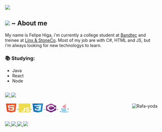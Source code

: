 <p> 
  <img src="https://media.discordapp.net/attachments/487332107044257815/875104765934198784/903041.jpg?width=1440&height=412">
</p>

<h2>
  <img height="100em" src="https://media.discordapp.net/attachments/875107364389400656/875112278347894895/toppng.com-studio-ghibli-icons1-0008-layer16-so-you-wanna-watch-studio-ghibli-icon-356x568.png?width=358&height=571"/>
  ~ About me
</h2> 

<p>
   My name is Felipe Higa, i'm currently a college student at <a href="http://www.digitalschool.com.br/faculdade/">Bandtec</a> and treinee at <a href="https://www.linx.com.br/">Linx & StoneCo</a>. Most of my job are with C#, HTML and JS, but i'm always looking for new technologys to learn.
</p>

### 📚 Studying:
* Java
* React
* Node

##

<div>
  <a href="https://github.com/felipeThiga">
  <img height="150em" src="https://github-readme-stats.vercel.app/api?username=felipeThiga&show_icons=true&theme=dracula&title_color=0AFEFF&include_all_commits=true&count_private=true"/>
    
  <img height="150em" src="https://github-readme-stats.vercel.app/api/top-langs/?username=felipeThiga&layout=compact&langs_count=7&theme=dracula&title_color=0AFEFF"/>
</div>  
 <div style="display: inline_block"><br>
  <img align="center" alt="HTML" height="30" width="40" src="https://raw.githubusercontent.com/devicons/devicon/master/icons/html5/html5-original.svg">
  <img align="center" alt="Js" height="30" width="40" src="https://raw.githubusercontent.com/devicons/devicon/master/icons/javascript/javascript-plain.svg">
  <img align="center" alt="CSS" height="30" width="40" src="https://raw.githubusercontent.com/devicons/devicon/master/icons/css3/css3-original.svg">
  <img align="center" alt="Csharp" height="30" width="40" src="https://raw.githubusercontent.com/devicons/devicon/master/icons/csharp/csharp-original.svg">
  <img align="center" alt="Java" height="30" width="40" src="https://raw.githubusercontent.com/devicons/devicon/master/icons/java/java-original.svg">

  <img align="right" alt="Rafa-yoda" src="https://media.discordapp.net/attachments/875107364389400656/875122222325465138/79w.gif" height="140em" >
</div>
  
 ##

<div>
  <a href="mailto:felipetsibana.h@gmail.com" target="_blank">
    <img src="https://img.shields.io/badge/Gmail-D14836?style=for-the-badge&logo=gmail&logoColor=white" target="_blank">
  </a>  
  <a href="https://br.linkedin.com/in/felipe-higa-05283915b/" target="_blank">
    <img src="https://img.shields.io/badge/LinkedIn-0077B5?style=for-the-badge&logo=linkedin&logoColor=white" target="_blank">
  </a>
  <a href="https://www.instagram.com/felipe_higa_/" target="_blank">
    <img src="https://img.shields.io/badge/-Instagram-%23E4405F?style=for-the-badge&logo=instagram&logoColor=white" target="_blank">
  </a>
  <a href="https://open.spotify.com/user/felipe.higa" target="_blank">
    <img src="https://img.shields.io/badge/Spotify-1ED760?&style=for-the-badge&logo=spotify&logoColor=white" target="_blank">
  </a>
</div>

  
